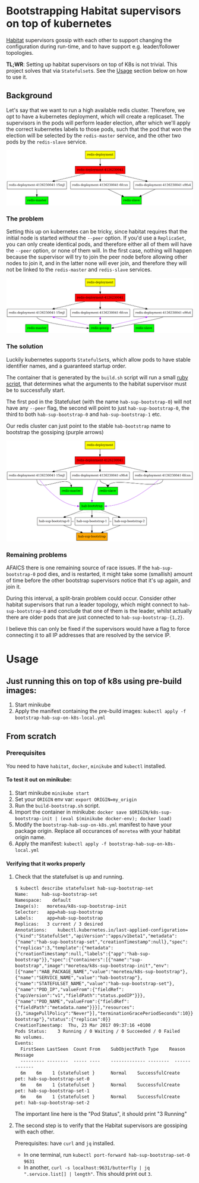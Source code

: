 # Bootstrapping Habitat supervisors on top of kubernetes


[Habitat](http://habitat.sh) supervisors gossip with each other to support changing the
configuration during run-time, and to have support e.g. leader/follower topologies.

**TL;WR**: Setting up habitat supervisors on top of K8s is not trivial.
This project solves that via `Statefulset`s.
See the [Usage](#usage) section below on how to use it.

## Background
Let's say that we want to run a high available redis cluster.
Therefore, we opt to have a kubernetes deployment, which will create a replicaset.
The supervisors in the pods will perform leader election, after which we'll apply
the correct kubernetes labels to those pods, such that the pod that won the election will
be selected by the `redis-master` service, and the other two pods by the `redis-slave` service.

<img src="doc/images/ideal.png">

### The problem
Setting this up on kubernetes can be tricky, since habitat requires that the initial node
is started _without_ the `--peer` option. If you'd use a `ReplicaSet`, you can only create
identical pods, and therefore either all of them will have the `--peer` option, or none of them
will. In the first case, nothing will happen because the supervisor will try to join the peer node
before allowing other nodes to join it, and in the latter none will ever join, and therefore
they will not be linked to the `redis-master` and `redis-slave` services.

<img src="doc/images/problem.png">

### The solution
Luckily kubernetes supports `StatefulSet`s, which allow pods to have stable identifier names, and
a guaranteed startup order.

The container that is generated by the `build.sh` script will run a small
[ruby script](k8s-hab-sup-bootstrap/src/sup-bootstrap-init.rb), that
determines what the arguments to the habitat supervisor must be to successfully start.

The first pod in the Statefulset (with the name `hab-sup-bootstrap-0`) will not have any
`--peer` flag, the second will point to just `hab-sup-bootstrap-0`, the third to
both `hab-sup-bootstrap-0` and `hab-sup-bootstrap-1` etc.

Our redis cluster can just point to the stable `hab-bootstrap` name to bootstrap the gossiping
(purple arrows)

<img src="doc/images/statefulset.png">

### Remaining problems
AFAICS there is one remaining source of race issues. If the `hab-sup-bootstrap-0` pod dies,
and is restarted, it might take some (smallish) amount of time before the other bootstrap
supervisors notice that it's up again, and join it.

During this interval, a split-brain problem could occur.
Consider other habitat supervisors that run a leader topology, which might connect
to `hab-sup-bootstrap-0` and conclude that one of them is the leader, whilst actually there
are older pods that are just connected to `hab-sup-bootstrap-{1,2}`.

I believe this can only be fixed if the supervisors would have a flag to force connecting it to
all IP addresses that are resolved by the service IP.


# Usage
## Just running this on top of k8s using pre-build images:

1. Start minikube
2. Apply the manifest containing the pre-build images: `kubectl apply -f bootstrap-hab-sup-on-k8s-local.yml`

## From scratch
### Prerequisites
You need to have `habitat`, `docker`, `minikube` and `kubectl` installed.

#### To test it out on minikube:

1. Start minikube `minikube start`
2. Set your `ORIGIN` env var: `export ORIGIN=my_origin`
3. Run the `build-bootstrap.sh` script.
4. Import the container in minikube:
    `docker save $ORIGIN/k8s-sup-bootstrap-init | (eval $(minikube docker-env); docker load)`
5. Modify the `bootstrap-hab-sup-on-k8s.yml` manifest to have your package origin. Replace all occurances of `moretea` with your habitat origin name.
6. Apply the manifest: `kubectl apply -f bootstrap-hab-sup-on-k8s-local.yml`

#### Verifying that it works properly

1. Check that the statefulset is up and running.
   ```
   $ kubectl describe statefulset hab-sup-bootstrap-set
   Name:     hab-sup-bootstrap-set
   Namespace:    default
   Image(s):   moretea/k8s-sup-bootstrap-init
   Selector:   app=hab-sup-bootstrap
   Labels:     app=hab-sup-bootstrap
   Replicas:   3 current / 3 desired
   Annotations:    kubectl.kubernetes.io/last-applied-configuration={"kind":"StatefulSet","apiVersion":"apps/v1beta1","metadata":{"name":"hab-sup-bootstrap-set","creationTimestamp":null},"spec":{"replicas":3,"template":{"metadata":{"creationTimestamp":null,"labels":{"app":"hab-sup-bootstrap"}},"spec":{"containers":[{"name":"sup-bootstrap","image":"moretea/k8s-sup-bootstrap-init","env":[{"name":"HAB_PACKAGE_NAME","value":"moretea/k8s-sup-bootstrap"},{"name":"SERVICE_NAME","value":"hab-bootstrap"},{"name":"STATEFULSET_NAME","value":"hab-sup-bootstrap-set"},{"name":"POD_IP","valueFrom":{"fieldRef":{"apiVersion":"v1","fieldPath":"status.podIP"}}},{"name":"POD_NAME","valueFrom":{"fieldRef":{"fieldPath":"metadata.name"}}}],"resources":{},"imagePullPolicy":"Never"}],"terminationGracePeriodSeconds":10}},"serviceName":"hab-bootstrap"},"status":{"replicas":0}}
   CreationTimestamp:  Thu, 23 Mar 2017 09:37:16 +0100
   Pods Status:    3 Running / 0 Waiting / 0 Succeeded / 0 Failed
   No volumes.
   Events:
     FirstSeen LastSeen  Count From    SubObjectPath Type    Reason      Message
     --------- --------  ----- ----    ------------- --------  ------      -------
     6m    6m    1 {statefulset }      Normal    SuccessfulCreate  pet: hab-sup-bootstrap-set-0
     6m    6m    1 {statefulset }      Normal    SuccessfulCreate  pet: hab-sup-bootstrap-set-1
     6m    6m    1 {statefulset }      Normal    SuccessfulCreate  pet: hab-sup-bootstrap-set-2
   ```

   The important line here is the "Pod Status", it should print "3 Running"

2. The second step is to verify that the Habitat supervisors are gossiping with each other.

   Prerequisites: have `curl` and `jq` installed.

   - In one terminal, run `kubectl port-forward hab-sup-bootstrap-set-0 9631`
   - In another, `curl -s localhost:9631/butterfly | jq ".service.list[] | length"`.
     This should print out `3`.
